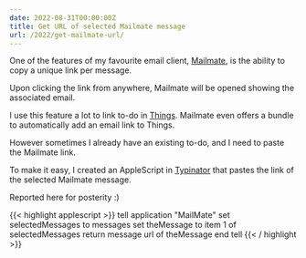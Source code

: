 ```yaml
---
date: 2022-08-31T00:00:00Z
title: Get URL of selected Mailmate message
url: /2022/get-mailmate-url/
---
```


One of the features of my favourite email client, [Mailmate], is the ability to copy a unique link per message.

Upon clicking the link from anywhere, Mailmate will be opened showing the associated email.

I use this feature a lot to link to-do in [Things]. Mailmate even offers a bundle to automatically add an email link to Things.

However sometimes I already have an existing to-do, and I need to paste the Mailmate link.

To make it easy, I created an AppleScript in [Typinator] that pastes the link of the selected Mailmate message.

Reported here for posterity :)

{{< highlight applescript >}}
tell application "MailMate"
	set selectedMessages to messages
	set theMessage to item 1 of selectedMessages
	return message url of theMessage
end tell
{{< / highlight >}}


[Mailmate]: https://freron.com
[Things]: https://culturedcode.com/things/
[Typinator]: https://www.ergonis.com/products/typinator/index.html

